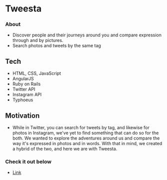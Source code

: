 # Tweesta

### About
* Discover people and their journeys around you and compare expression through and by pictures. 
* Search photos and tweets by the same tag

## Tech
* HTML, CSS, JavaScript
* AngularJS
* Ruby on Rails
* Twitter API
* Instagram API
* Typhoeus

## Motivation
* While in Twitter, you can search for tweets by tag, and likewise for photos in Instagram, we've yet to find something that can do so for the both. We wanted to explore the adventures around us and compare the way it's expressed in photos and in words. With that in mind, we created a hybrid of the two, and here we are with Tweesta. 

### Check it out below
* [Link]("http://tweesta.herokuapp.com/")

